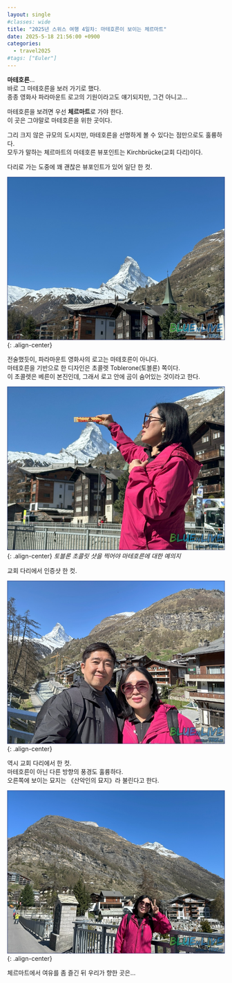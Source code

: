 ```yaml
---
layout: single
#classes: wide
title: "2025년 스위스 여행 4일차꞉ 마테호른이 보이는 체르마트"
date: 2025-5-18 21:56:00 +0900
categories:
  - travel2025
#tags: ["Euler"]
---
```


**마테호른**...\
바로 그 마테호른을 보러 가기로 했다.\
종종 영화사 파라마운트 로고의 기원이라고도 얘기되지만, 그건 아니고...

마테호른을 보려면 우선 **체르마트**로 가야 한다.\
이 곳은 그야말로 마테호른을 위한 곳이다.

그리 크지 않은 규모의 도시지만, 마테호른을 선명하게 볼 수 있다는 점만으로도 훌륭하다.\
모두가 말하는 체르마트의 마테호른 뷰포인트는 Kirchbrücke(교회 다리)이다.

다리로 가는 도중에 꽤 괜찮은 뷰포인트가 있어 일단 한 컷.

![image](</images/2025-05-18b/IMG_9383s64.jpg>){: .align-center}

전술했듯이, 파라마운트 영화사의 로고는 마테호른이 아니다.\
마테호른을 기반으로 한 디자인은 초콜렛 Toblerone(토블론) 쪽이다.\
이 초콜렛은 베른이 본진인데, 그래서 로고 안에 곰이 숨어있는 것이라고 한다.

![image](</images/2025-05-18b/IMG_9385s64.jpg>){: .align-center}
*토블론 초콜릿 샷을 찍어야 마테호른에 대한 예의지*

교회 다리에서 인증샷 한 컷.

![image](</images/2025-05-18b/IMG_9396s64.jpg>){: .align-center}

역시 교회 다리에서 한 컷.\
마테호른이 아닌 다른 방향의 풍경도 훌륭하다.\
오른쪽에 보이는 묘지는 《산악인의 묘지》라 불린다고 한다.

![image](</images/2025-05-18b/IMG_9401s64.jpg>){: .align-center}

체르마트에서 여유를 좀 즐긴 뒤 우리가 향한 곳은...
